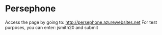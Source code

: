 # Persephone

Access the page by going to: http://persephone.azurewebsites.net
For test purposes, you can enter: jsmith20 and submit
